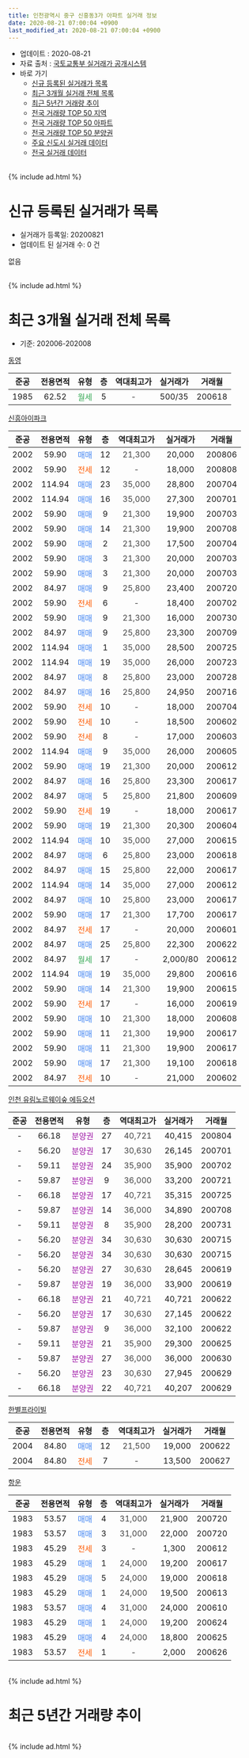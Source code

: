 ```yaml
---
title: 인천광역시 중구 신흥동3가 아파트 실거래 정보
date: 2020-08-21 07:00:04 +0900
last_modified_at: 2020-08-21 07:00:04 +0900
---
```


* 업데이트 : 2020-08-21
* 자료 출처 : [국토교통부 실거래가 공개시스템](http://rt.molit.go.kr)
* 바로 가기
    * [신규 등록된 실거래가 목록](#신규-등록된-실거래가-목록)
    * [최근 3개월 실거래 전체 목록](#최근-3개월-실거래-전체-목록)
    * [최근 5년간 거래량 추이](#최근-5년간-거래량-추이)
    * [전국 거래량 TOP 50 지역](https://inasie.github.io/apt-trade-info/최근-3개월-전국에서-가장-거래가-많이-발생한-지역)
    * [전국 거래량 TOP 50 아파트](https://inasie.github.io/apt-trade-info/최근-3개월-전국에서-가장-거래가-많이-발생한-아파트)
    * [전국 거래량 TOP 50 분양권](https://inasie.github.io/apt-trade-info/최근-3개월-전국에서-가장-거래가-많이-발생한-분양권)
    * [주요 신도시 실거래 데이터](https://inasie.github.io/apt-trade-info/주요-신도시)
    * [전국 실거래 데이터](https://inasie.github.io/apt-trade-info/전국)
<br>
{% include ad.html %}
<br>

# 신규 등록된 실거래가 목록
* 실거래가 등록일: 20200821
* 업데이트 된 실거래 수: 0 건

없음

<br>
{% include ad.html %}
<br>

# 최근 3개월 실거래 전체 목록
* 기준: 202006-202008


[동영](https://search.naver.com/search.naver?query=%EC%9D%B8%EC%B2%9C%EA%B4%91%EC%97%AD%EC%8B%9C+%EC%A4%91%EA%B5%AC+%EC%8B%A0%ED%9D%A5%EB%8F%993%EA%B0%80+%EB%8F%99%EC%98%81)

|준공|전용면적|유형|층|역대최고가|실거래가|거래월|
|:---:|:---:|:---:|:---:|:---:|:---:|:---:|
|1985|62.52|<span style="color:#34a853">월세</span>|5|<span style="color:#444444">-</span>|500/35|200618|

[신흥아이파크](https://search.naver.com/search.naver?query=%EC%9D%B8%EC%B2%9C%EA%B4%91%EC%97%AD%EC%8B%9C+%EC%A4%91%EA%B5%AC+%EC%8B%A0%ED%9D%A5%EB%8F%993%EA%B0%80+%EC%8B%A0%ED%9D%A5%EC%95%84%EC%9D%B4%ED%8C%8C%ED%81%AC)

|준공|전용면적|유형|층|역대최고가|실거래가|거래월|
|:---:|:---:|:---:|:---:|:---:|:---:|:---:|
|2002|59.90|<span style="color:#4285f3">매매</span>|12|<span style="color:#444444">21,300</span>|20,000|200806|
|2002|59.90|<span style="color:#ff5a00">전세</span>|12|<span style="color:#444444">-</span>|18,000|200808|
|2002|114.94|<span style="color:#4285f3">매매</span>|23|<span style="color:#444444">35,000</span>|28,800|200704|
|2002|114.94|<span style="color:#4285f3">매매</span>|16|<span style="color:#444444">35,000</span>|27,300|200701|
|2002|59.90|<span style="color:#4285f3">매매</span>|9|<span style="color:#444444">21,300</span>|19,900|200703|
|2002|59.90|<span style="color:#4285f3">매매</span>|14|<span style="color:#444444">21,300</span>|19,900|200708|
|2002|59.90|<span style="color:#4285f3">매매</span>|2|<span style="color:#444444">21,300</span>|17,500|200704|
|2002|59.90|<span style="color:#4285f3">매매</span>|3|<span style="color:#444444">21,300</span>|20,000|200703|
|2002|59.90|<span style="color:#4285f3">매매</span>|3|<span style="color:#444444">21,300</span>|20,000|200703|
|2002|84.97|<span style="color:#4285f3">매매</span>|9|<span style="color:#444444">25,800</span>|23,400|200720|
|2002|59.90|<span style="color:#ff5a00">전세</span>|6|<span style="color:#444444">-</span>|18,400|200702|
|2002|59.90|<span style="color:#4285f3">매매</span>|9|<span style="color:#444444">21,300</span>|16,000|200730|
|2002|84.97|<span style="color:#4285f3">매매</span>|9|<span style="color:#444444">25,800</span>|23,300|200709|
|2002|114.94|<span style="color:#4285f3">매매</span>|1|<span style="color:#444444">35,000</span>|28,500|200725|
|2002|114.94|<span style="color:#4285f3">매매</span>|19|<span style="color:#444444">35,000</span>|26,000|200723|
|2002|84.97|<span style="color:#4285f3">매매</span>|8|<span style="color:#444444">25,800</span>|23,000|200728|
|2002|84.97|<span style="color:#4285f3">매매</span>|16|<span style="color:#444444">25,800</span>|24,950|200716|
|2002|59.90|<span style="color:#ff5a00">전세</span>|10|<span style="color:#444444">-</span>|18,000|200704|
|2002|59.90|<span style="color:#ff5a00">전세</span>|10|<span style="color:#444444">-</span>|18,500|200602|
|2002|59.90|<span style="color:#ff5a00">전세</span>|8|<span style="color:#444444">-</span>|17,000|200603|
|2002|114.94|<span style="color:#4285f3">매매</span>|9|<span style="color:#444444">35,000</span>|26,000|200605|
|2002|59.90|<span style="color:#4285f3">매매</span>|19|<span style="color:#444444">21,300</span>|20,000|200612|
|2002|84.97|<span style="color:#4285f3">매매</span>|16|<span style="color:#444444">25,800</span>|23,300|200617|
|2002|84.97|<span style="color:#4285f3">매매</span>|5|<span style="color:#444444">25,800</span>|21,800|200609|
|2002|59.90|<span style="color:#ff5a00">전세</span>|19|<span style="color:#444444">-</span>|18,000|200617|
|2002|59.90|<span style="color:#4285f3">매매</span>|19|<span style="color:#444444">21,300</span>|20,300|200604|
|2002|114.94|<span style="color:#4285f3">매매</span>|10|<span style="color:#444444">35,000</span>|27,000|200615|
|2002|84.97|<span style="color:#4285f3">매매</span>|6|<span style="color:#444444">25,800</span>|23,000|200618|
|2002|84.97|<span style="color:#4285f3">매매</span>|15|<span style="color:#444444">25,800</span>|22,000|200617|
|2002|114.94|<span style="color:#4285f3">매매</span>|14|<span style="color:#444444">35,000</span>|27,000|200612|
|2002|84.97|<span style="color:#4285f3">매매</span>|10|<span style="color:#444444">25,800</span>|23,000|200617|
|2002|59.90|<span style="color:#4285f3">매매</span>|17|<span style="color:#444444">21,300</span>|17,700|200617|
|2002|84.97|<span style="color:#ff5a00">전세</span>|17|<span style="color:#444444">-</span>|20,000|200601|
|2002|84.97|<span style="color:#4285f3">매매</span>|25|<span style="color:#444444">25,800</span>|22,300|200622|
|2002|84.97|<span style="color:#34a853">월세</span>|17|<span style="color:#444444">-</span>|2,000/80|200612|
|2002|114.94|<span style="color:#4285f3">매매</span>|19|<span style="color:#444444">35,000</span>|29,800|200616|
|2002|59.90|<span style="color:#4285f3">매매</span>|14|<span style="color:#444444">21,300</span>|19,900|200615|
|2002|59.90|<span style="color:#ff5a00">전세</span>|17|<span style="color:#444444">-</span>|16,000|200619|
|2002|59.90|<span style="color:#4285f3">매매</span>|10|<span style="color:#444444">21,300</span>|18,000|200608|
|2002|59.90|<span style="color:#4285f3">매매</span>|11|<span style="color:#444444">21,300</span>|19,900|200617|
|2002|59.90|<span style="color:#4285f3">매매</span>|11|<span style="color:#444444">21,300</span>|19,900|200617|
|2002|59.90|<span style="color:#4285f3">매매</span>|17|<span style="color:#444444">21,300</span>|19,100|200618|
|2002|84.97|<span style="color:#ff5a00">전세</span>|10|<span style="color:#444444">-</span>|21,000|200602|


<script async src="//pagead2.googlesyndication.com/pagead/js/adsbygoogle.js"></script>
<!-- 기본 -->
<ins class="adsbygoogle"
     style="display:block"
     data-ad-client="ca-pub-2446590836940007"
     data-ad-slot="1659523306"
     data-ad-format="auto"
     data-full-width-responsive="true"></ins>
<script>
(adsbygoogle = window.adsbygoogle || []).push({});
</script>


[인천 유림노르웨이숲 에듀오션](https://search.naver.com/search.naver?query=%EC%9D%B8%EC%B2%9C%EA%B4%91%EC%97%AD%EC%8B%9C+%EC%A4%91%EA%B5%AC+%EC%8B%A0%ED%9D%A5%EB%8F%993%EA%B0%80+%EC%9D%B8%EC%B2%9C+%EC%9C%A0%EB%A6%BC%EB%85%B8%EB%A5%B4%EC%9B%A8%EC%9D%B4%EC%88%B2+%EC%97%90%EB%93%80%EC%98%A4%EC%85%98)

|준공|전용면적|유형|층|역대최고가|실거래가|거래월|
|:---:|:---:|:---:|:---:|:---:|:---:|:---:|
|-|66.18|<span style="color:#9C11A5">분양권</span>|27|<span style="color:#444444">40,721</span>|40,415|200804|
|-|56.20|<span style="color:#9C11A5">분양권</span>|17|<span style="color:#444444">30,630</span>|26,145|200701|
|-|59.11|<span style="color:#9C11A5">분양권</span>|24|<span style="color:#444444">35,900</span>|35,900|200702|
|-|59.87|<span style="color:#9C11A5">분양권</span>|9|<span style="color:#444444">36,000</span>|33,200|200721|
|-|66.18|<span style="color:#9C11A5">분양권</span>|17|<span style="color:#444444">40,721</span>|35,315|200725|
|-|59.87|<span style="color:#9C11A5">분양권</span>|14|<span style="color:#444444">36,000</span>|34,890|200708|
|-|59.11|<span style="color:#9C11A5">분양권</span>|8|<span style="color:#444444">35,900</span>|28,200|200731|
|-|56.20|<span style="color:#9C11A5">분양권</span>|34|<span style="color:#444444">30,630</span>|30,630|200715|
|-|56.20|<span style="color:#9C11A5">분양권</span>|34|<span style="color:#444444">30,630</span>|30,630|200715|
|-|56.20|<span style="color:#9C11A5">분양권</span>|27|<span style="color:#444444">30,630</span>|28,645|200619|
|-|59.87|<span style="color:#9C11A5">분양권</span>|19|<span style="color:#444444">36,000</span>|33,900|200619|
|-|66.18|<span style="color:#9C11A5">분양권</span>|21|<span style="color:#444444">40,721</span>|40,721|200622|
|-|56.20|<span style="color:#9C11A5">분양권</span>|17|<span style="color:#444444">30,630</span>|27,145|200622|
|-|59.87|<span style="color:#9C11A5">분양권</span>|9|<span style="color:#444444">36,000</span>|32,100|200622|
|-|59.11|<span style="color:#9C11A5">분양권</span>|21|<span style="color:#444444">35,900</span>|29,300|200625|
|-|59.87|<span style="color:#9C11A5">분양권</span>|27|<span style="color:#444444">36,000</span>|36,000|200630|
|-|56.20|<span style="color:#9C11A5">분양권</span>|23|<span style="color:#444444">30,630</span>|27,945|200629|
|-|66.18|<span style="color:#9C11A5">분양권</span>|22|<span style="color:#444444">40,721</span>|40,207|200629|

[한별프라이빌](https://search.naver.com/search.naver?query=%EC%9D%B8%EC%B2%9C%EA%B4%91%EC%97%AD%EC%8B%9C+%EC%A4%91%EA%B5%AC+%EC%8B%A0%ED%9D%A5%EB%8F%993%EA%B0%80+%ED%95%9C%EB%B3%84%ED%94%84%EB%9D%BC%EC%9D%B4%EB%B9%8C)

|준공|전용면적|유형|층|역대최고가|실거래가|거래월|
|:---:|:---:|:---:|:---:|:---:|:---:|:---:|
|2004|84.80|<span style="color:#4285f3">매매</span>|12|<span style="color:#444444">21,500</span>|19,000|200622|
|2004|84.80|<span style="color:#ff5a00">전세</span>|7|<span style="color:#444444">-</span>|13,500|200627|

[항운](https://search.naver.com/search.naver?query=%EC%9D%B8%EC%B2%9C%EA%B4%91%EC%97%AD%EC%8B%9C+%EC%A4%91%EA%B5%AC+%EC%8B%A0%ED%9D%A5%EB%8F%993%EA%B0%80+%ED%95%AD%EC%9A%B4)

|준공|전용면적|유형|층|역대최고가|실거래가|거래월|
|:---:|:---:|:---:|:---:|:---:|:---:|:---:|
|1983|53.57|<span style="color:#4285f3">매매</span>|4|<span style="color:#444444">31,000</span>|21,900|200720|
|1983|53.57|<span style="color:#4285f3">매매</span>|3|<span style="color:#444444">31,000</span>|22,000|200720|
|1983|45.29|<span style="color:#ff5a00">전세</span>|3|<span style="color:#444444">-</span>|1,300|200612|
|1983|45.29|<span style="color:#4285f3">매매</span>|1|<span style="color:#444444">24,000</span>|19,200|200617|
|1983|45.29|<span style="color:#4285f3">매매</span>|5|<span style="color:#444444">24,000</span>|19,000|200618|
|1983|45.29|<span style="color:#4285f3">매매</span>|1|<span style="color:#444444">24,000</span>|19,500|200613|
|1983|53.57|<span style="color:#4285f3">매매</span>|4|<span style="color:#444444">31,000</span>|24,000|200610|
|1983|45.29|<span style="color:#4285f3">매매</span>|1|<span style="color:#444444">24,000</span>|19,200|200624|
|1983|45.29|<span style="color:#4285f3">매매</span>|4|<span style="color:#444444">24,000</span>|18,800|200625|
|1983|53.57|<span style="color:#ff5a00">전세</span>|1|<span style="color:#444444">-</span>|2,000|200626|


<br>
{% include ad.html %}
<br>

# 최근 5년간 거래량 추이


<div style="width:100%;">
    <canvas id="deal_progress" height="200"></canvas>
</div>

<script>
new Chart(document.getElementById("deal_progress"), {
    type: 'line',
    data: {
        labels: ['201508','201509','201510','201511','201512','201601','201602','201603','201604','201605','201606','201607','201608','201609','201610','201611','201612','201701','201702','201703','201704','201705','201706','201707','201708','201709','201710','201711','201712','201801','201802','201803','201804','201805','201806','201807','201808','201809','201810','201811','201812','201901','201902','201903','201904','201905','201906','201907','201908','201909','201910','201911','201912','202001','202002','202003','202004','202005','202006','202007','202008'],
        datasets: [{
            label: '매매',
            pointRadius: 1,
            data: [13, 14, 16, 10, 8, 10, 9, 5, 7, 22, 18, 20, 24, 29, 19, 15, 11, 10, 15, 18, 10, 14, 18, 13, 21, 22, 7, 11, 15, 12, 8, 6, 9, 7, 11, 6, 15, 5, 11, 9, 6, 5, 7, 15, 4, 9, 11, 8, 12, 10, 12, 13, 13, 27, 16, 38, 27, 18, 34, 24, 2],
            borderColor: "rgba(255, 201, 14, 1)",
            backgroundColor: "rgba(255, 201, 14, 0.5)",
            fill: false,
            lineTension: 0
        },{
            label: '전월세',
            pointRadius: 1,
            data: [7, 4, 19, 6, 5, 9, 8, 10, 4, 7, 5, 10, 11, 17, 12, 17, 11, 6, 13, 9, 7, 12, 7, 9, 15, 5, 11, 4, 6, 6, 4, 9, 8, 5, 10, 8, 15, 9, 7, 9, 8, 12, 5, 5, 7, 11, 7, 7, 10, 11, 9, 7, 11, 8, 9, 3, 11, 15, 11, 2, 1],
            borderColor: "rgba(0, 141, 185, 1)",
            backgroundColor: "rgba(0, 141, 185, 0.5)",
            fill: false,
            lineTension: 0
        }
        ]
    },
    options: {
        responsive: true,
        title: {
            display: false
        },
        tooltips: {
            mode: 'index',
            intersect: false
        },
        hover: {
            mode: 'nearest',
            intersect: true
        },
        scales: {
            xAxes: [{
                display: true,
                scaleLabel: {
                    display: true,
                    labelString: '년/월'
                }
            }],
            yAxes: [{
                display: true,
                ticks: {
                    suggestedMin: 0,
                },
                scaleLabel: {
                    display: true,
                    labelString: '실거래 수'
                }
            }]
        }
    }
});

</script>


<br>
{% include ad.html %}
<br>

